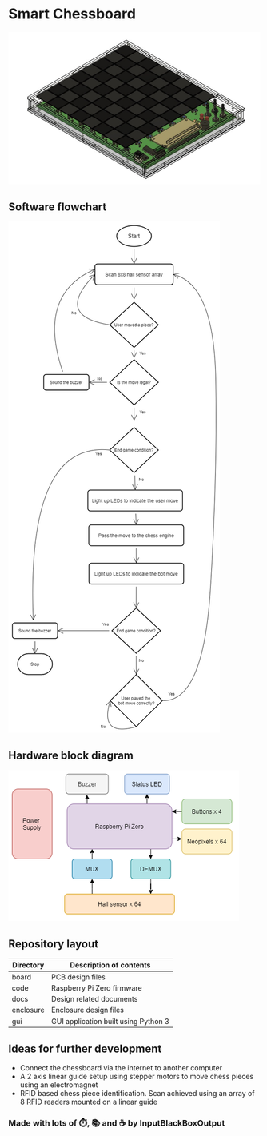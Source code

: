 # Smart Chessboard

![Model](docs/smart-chessboard.png)

## Software flowchart
![View the flowchart](docs/flowchart.png)

## Hardware block diagram
![Hardware block diagram](docs/block-diagram.png)

## Repository layout
|Directory|Description of contents|
|--|--|
|board|PCB design files|
|code|Raspberry Pi Zero firmware|
|docs|Design related documents|
|enclosure|Enclosure design files|
|gui|GUI application built using Python 3|

## Ideas for further development
- Connect the chessboard via the internet to another computer
- A 2 axis linear guide setup using stepper motors to move chess pieces using an electromagnet
- RFID based chess piece identification. Scan achieved using an array of 8 RFID readers mounted on a linear guide

### Made with lots of ⏱️, 📚 and ☕ by InputBlackBoxOutput
